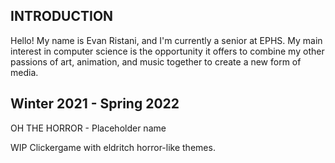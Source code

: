 ## INTRODUCTION 
Hello! My name is Evan Ristani, and I'm currently a senior at EPHS. My main interest in computer science is the opportunity it offers to combine my other passions of art, animation, and music together to create a new form of media. 

## Winter 2021 - Spring 2022 

OH THE HORROR - Placeholder name 

WIP Clickergame with eldritch horror-like themes. 
